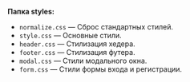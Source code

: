 **Папка styles:**
- `normalize.css` — Сброс стандартных стилей.
- `style.css` — Основные стили.
- `header.css` — Стилизация хедера.
- `footer.css` — Стилизация футера.
- `modal.css` — Стили модального окна.
- `form.css` — Стили формы входа и регистрации.